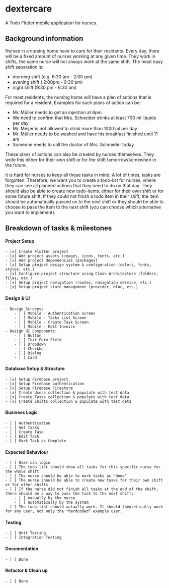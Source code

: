 # dextercare

A Todo Flutter mobile application for nurses.

## Background information

Nurses in a nursing home have to care for their residents.
Every day, there will be a fixed amount of nurses working at any given time. They work in shifts,
the same nurse will not always work at the same shift. The most easy shift separation is:

- morning shift (e.g. 6:30 am - 2:00 pm)
- evening shift ( 2:00pm - 9:30 pm)
- night shift (9:30 pm - 6:30 am)

For most residents, the nursing home will have a plan of actions that is required for a resident.
Examples for such plans of action can be:

- Mr. Müller needs to get an injection at 6pm
- We need to confirm that Mrs. Schneider drinks at least 700 ml liquids per day
- Mr. Meyer is not allowed to drink more than 1000 ml per day
- Mr. Müller needs to be washed and have his breakfast finished until 11 am
- Someone needs to call the doctor of Mrs. Schneider today

These plans of actions can also be created by nurses themselves. They write this either for their
own shift or for the shift tomorrow/somewhen in the future.

It is hard for nurses to keep all these tasks in mind. A lot of times, tasks are forgotten. Therefore,
we want you to create a todo-list for nurses, where they can see all planned actions that they
need to do on that day. They should also be able to create new todo-items, either for their own
shift or for some future shift. If they could not finish a todo item in their shift, the item should be
automatically passed on to the next shift or they should be able to choose to pass the item to the
next shift (you can choose which alternative you want to implement).


## Breakdown of tasks & milestones

#### Project Setup
    - [x] Create Flutter project
    - [x] Add project assets (images, icons, fonts, etc.)
    - [x] Add project dependencies (packages)
    - [x] Setup project design system & configuration (colors, fonts, styles, etc.)
    - [x] Configure project structure using Clean Architecture (folders, files, etc.)
    - [x] Setup project navigation (routes, navigation service, etc.)
    - [x] Setup project state management (provider, bloc, etc.)

#### Design & UI
    - Design Screens:
        - [ ] Mobile - Authentication Screen
        - [ ] Mobile - Tasks List Screen
        - [ ] Mobile - Create Task Screen
        - [ ] Mobile - Edit Invoice
    - Design UI Components:
        - [ ] Button
        - [ ] Text Form Field
        - [ ] Dropdown
        - [ ] Checkbo 
        - [ ] Dialog
        - [ ] Card

#### Database Setup & Structure
    - [x] Setup Firebase project
    - [x] Setup Firebase authentication
    - [x] Setup Firebase Firestore
    - [x] Create Users collection & populate with test data
    - [x] Create Tasks collection & populate with test data
    - [x] Create Shifts collection & populate with test data

#### Business Logic
    - [ ] Authentication
    - [ ] Get Tasks
    - [ ] Create Task
    - [ ] Edit Task
    - [ ] Mark Task as Complete

#### Expected Behaviour
    - [ ] User can login
    - [ ] The todo list should show all tasks for this specific nurse for the whole shift
    - [ ] The nurse should be able to mark tasks as "done“
    - [ ] The nurse should be able to create new tasks for their own shift or for other shifts
    - [ ] If the nurse did not finish all tasks at the end of the shift, there should be a way to pass the task to the next shift:
        - [ ] manually by the nurse
        - [ ] automatically by the system
    - [ ] The todo-list should actually work. It should theoretically work for any user, not only the "hardcoded“ example user.

#### Testing
    - [ ] Unit Testing
    - [ ] Integration Testing

#### Documentation
    - [ ] Done

#### Refactor & Clean up
    - [ ] Done
